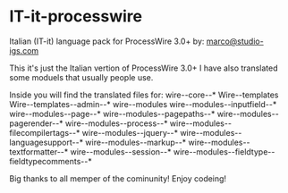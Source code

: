 # IT-it-processwire
Italian (IT-it) language pack for ProcessWire 3.0+
by: marco@studio-igs.com

This it's just the Italian vertion of ProcessWire 3.0+
I have also translated some moduels that usually people use.

Inside you will find the translated files for:
  wire--core--*
  Wire--templates
    Wire--templates--admin--*
  wire--modules
    wire--modules--inputfield--*
    wire--modules--page--*
    wire--modules--pagepaths--*
    wire--modules--pagerender--*
    wire--modules--process--*
    wire--modules--filecompilertags--*
    wire--modules--jquery--*
    wire--modules--languagesupport--*
    wire--modules--markup--*
    wire--modules--textformatter--*
    wire--modules--session--*
    wire--modules--fieldtype--fieldtypecomments--*



Big thanks to all memper of the cominunity!
Enjoy codeing!
